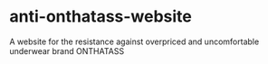 # anti-onthatass-website
A website for the resistance against overpriced and uncomfortable underwear brand ONTHATASS
